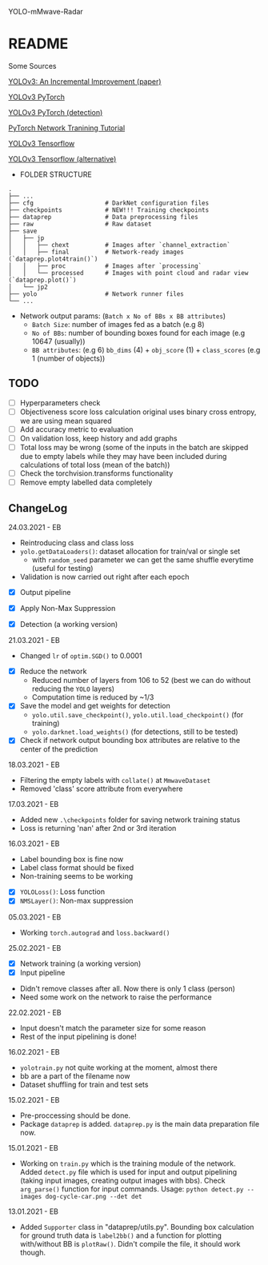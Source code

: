 YOLO-mMwave-Radar

# README

Some Sources

[YOLOv3: An Incremental Improvement (paper)](https://arxiv.org/abs/1804.02767)

[YOLOv3 PyTorch](https://github.com/ecr23xx/yolov3.pytorch/blob/master/src/layers.py)

[YOLOv3 PyTorch (detection)](https://blog.paperspace.com/how-to-implement-a-yolo-object-detector-in-pytorch/)

[PyTorch Network Tranining Tutorial](https://pytorch.org/tutorials/beginner/blitz/cifar10_tutorial.html)

[YOLOv3 Tensorflow](https://github.com/qqwweee/keras-yolo3/blob/master/yolo3/model.py)

[YOLOv3 Tensorflow (alternative)](https://towardsdatascience.com/dive-really-deep-into-yolo-v3-a-beginners-guide-9e3d2666280e)



- FOLDER STRUCTURE
```
.
├── ...
├── cfg                    # DarkNet configuration files
├── checkpoints            # NEW!!! Training checkpoints
├── dataprep               # Data preprocessing files
├── raw                    # Raw dataset
├── save
│   ├── jp
│   │   ├── chext          # Images after `channel_extraction`
│   │   ├── final          # Network-ready images (`dataprep.plot4train()`)
│   │   ├── proc           # Images after `processing`
│   │   └── processed      # Images with point cloud and radar view (`dataprep.plot()`)
│   └── jp2
├── yolo                   # Network runner files
└── ...
```

- Network output params: (`Batch x No of BBs x BB attributes`)
    - `Batch Size`: number of images fed as a batch (e.g 8)
    - `No of BBs`: number of bounding boxes found for each image (e.g 10647 (usually))
    - `BB attributes`: (e.g 6) `bb_dims` (4) + `obj_score` (1) + `class_scores` (e.g 1 (number of objects)) 

## TODO

- [ ] Hyperparameters check
- [ ] Objectiveness score loss calculation original uses binary cross entropy, we are using mean squared
- [ ] Add accuracy metric to evaluation
- [ ] On validation loss, keep history and add graphs
- [ ] Total loss may be wrong (some of the inputs in the batch are skipped due to empty labels while they may have been included during calculations of total loss (mean of the batch))
- [ ] Check the torchvision.transforms functionality
- [ ] Remove empty labelled data completely

## ChangeLog

24.03.2021 - EB
- Reintroducing class and class loss
- `yolo.getDataLoaders()`: dataset allocation for train/val or single set
    - with `random_seed` parameter we can get the same shuffle everytime (useful for testing)
- Validation is now carried out right after each epoch
- [x] Output pipeline
- [x] Apply Non-Max Suppression
- [x] Detection (a working version)


21.03.2021 - EB
- Changed `lr` of `optim.SGD()` to 0.0001
- [x] Reduce the network
    - Reduced number of layers from 106 to 52 (best we can do without reducing the `YOLO` layers)
    - Computation time is reduced by ~1/3
- [x] Save the model and get weights for detection
    - `yolo.util.save_checkpoint()`, `yolo.util.load_checkpoint()` (for training)
    - `yolo.darknet.load_weights()` (for detections, still to be tested)
- [x] Check if network output bounding box attributes are relative to the center of the prediction

18.03.2021 - EB
- Filtering the empty labels with `collate()` at `MmwaveDataset`
- Removed 'class' score attribute from everywhere

17.03.2021 - EB
- Added new `.\checkpoints` folder for saving network training status
- Loss is returning 'nan' after 2nd or 3rd iteration

16.03.2021 - EB
- Label bounding box is fine now
- Label class format should be fixed
- Non-training seems to be working
- [x] `YOLOLoss()`: Loss function
- [x] `NMSLayer()`: Non-max suppression

05.03.2021 - EB
- Working `torch.autograd` and `loss.backward()`

25.02.2021 - EB
- [x] Network training (a working version)
- [x] Input pipeline
- Didn't remove classes after all. Now there is only 1 class (person)
- Need some work on the network to raise the performance

22.02.2021 - EB
- Input doesn't match the parameter size for some reason
- Rest of the input pipelining is done!

16.02.2021 - EB
- `yolotrain.py` not quite working at the moment, almost there
- bb are a part of the filename now
- Dataset shuffling for train and test sets

15.02.2021 - EB
- Pre-proccessing should be done.
- Package `dataprep` is added. `dataprep.py` is the main data preparation file now.

15.01.2021 - EB
- Working on `train.py` which is the training module of the network.\
 Added `detect.py` file which is used for input and output pipelining (taking input images, creating output images with bbs). Check `arg_parse()` function for input commands. Usage:
`python detect.py --images dog-cycle-car.png --det det`

13.01.2021 - EB
- Added `Supporter` class in "dataprep/utils.py". Bounding box calculation for ground truth data is `label2bb()` and a function for plotting with/without BB is `plotRaw()`. Didn't compile the file, it should work though.
